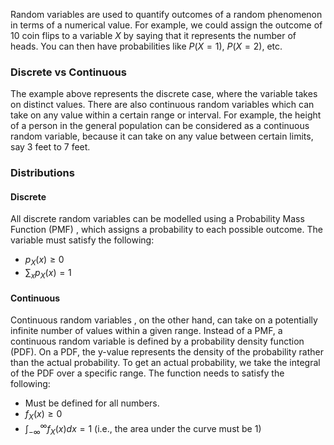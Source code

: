 Random variables are used to quantify outcomes of a random phenomenon in terms of a numerical value. For example, we could assign the outcome of 10 coin flips to a variable $X$ by saying that it represents the number of heads. You can then have probabilities like $P(X=1)$, $P(X=2)$, etc. 
### Discrete vs Continuous
The example above represents the discrete case, where the variable takes on distinct values. There are also continuous random variables which can take on any value within a certain range or interval. For example, the height of a person in the general population can be considered as a continuous random variable, because it can take on any value between certain limits, say 3 feet to 7 feet.
### Distributions
#### Discrete
All discrete random variables can be modelled using a Probability Mass Function (PMF) , which assigns a probability to each possible outcome.
The variable must satisfy the following:
 - $p_{X}(x) \geq 0$
 - $\sum_{x}p_X(x)=1$
#### Continuous
Continuous random variables , on the other hand, can take on a potentially infinite number of values within a given range. Instead of a PMF, a continuous random variable is defined by a probability density function (PDF). On a PDF, the y-value represents the density of the probability rather than the actual probability. To get an actual probability, we take the integral of the PDF over a specific range.
The function needs to satisfy the following:
 - Must be defined for all numbers.
 - $f_{X}(x) \geq 0$
 - $\int_{-\infty}^{\infty}f_X(x)dx=1$ (i.e., the area under the curve must be 1)
